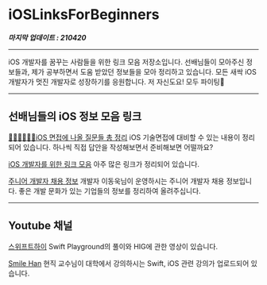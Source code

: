 # iOSLinksForBeginners

**_마지막 업데이트 : 210420_**

---

iOS 개발자를 꿈꾸는 사람들을 위한 링크 모음 저장소입니다.
선배님들이 모아주신 정보들과, 제가 공부하면서 도움 받았던 정보들을 모아 정리하고 있습니다.
모든 새싹 iOS 개발자가 멋진 개발자로 성장하기를 응원합니다.
저 자신도요! 모두 파이팅👊

---

## 선배님들의 iOS 정보 모음 링크

[👨🏻‍💻👩🏻‍💻iOS 면접에 나올 질문들 총 정리](https://github.com/JeaSungLEE/iOSInterviewquestions)
iOS 기술면접에 대비할 수 있는 내용이 정리되어 있습니다. 하나씩 직접 답안을 작성해보면서 준비해보면 어떨까요?

[iOS 개발자를 위한 링크 모음](https://github.com/giftbott/iOSDevLinks)
아주 많은 링크가 정리되어 있습니다. 

[주니어 개발자 채용 정보](https://github.com/jojoldu/junior-recruit-scheduler)
개발자 이동욱님이 운영하시는 주니어 개발자 채용 정보입니다. 좋은 개발 문화가 있는 기업들의 정보를 정리하여 올려주십니다.

---

## Youtube 채널

[스위프트하이](https://www.youtube.com/channel/UCebXwimGkd5YrhPV7vmqKgA)
Swift Playground의 풀이와 HIG에 관한 영상이 있습니다. 

[Smile Han](https://www.youtube.com/channel/UCM8wseo6DkA-D7yGlCrcrwA)
현직 교수님이 대학에서 강의하시는 Swift, iOS 관련 강의가 업로드되어 있습니다.